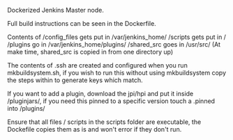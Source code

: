 Dockerized Jenkins Master node.

Full build instructions can be seen in the Dockerfile. 

Contents of /config_files gets put in /var/jenkins_home/
			/scripts gets put in /
			/plugins go in /var/jenkins_home/plugins/
			/shared_src goes in /usr/src/
				(At make time, shared_src is copied in from one directory up)

The contents of .ssh are created and configured when you run mkbuildsystem.sh,
if you wish to run this without using mkbuildsystem copy the steps within to
generate keys which match.

If you want to add a plugin, download the jpi/hpi and put it inside /pluginjars/,
if you need this pinned to a specific version touch a .pinned into /plugins/

Ensure that all files / scripts in the scripts folder are executable, the Dockefile
copies them as is and won't error if they don't run.
